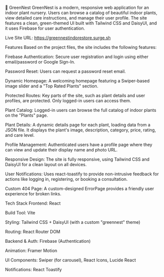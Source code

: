 🌿 GreenNest
GreenNest is a modern, responsive web application for an indoor plant nursery. Users can browse a catalog of beautiful indoor plants, view detailed care instructions, and manage their user profile. The site features a clean, green-themed UI built with Tailwind CSS and DaisyUI, and it uses Firebase for user authentication.

Live Site URL: https://greennestindorestore.surge.sh

Features
Based on the project files, the site includes the following features:

Firebase Authentication: Secure user registration and login using either email/password or Google Sign-In.

Password Reset: Users can request a password reset email.

Dynamic Homepage: A welcoming homepage featuring a Swiper-based image slider and a "Top Rated Plants" section.

Protected Routes: Key parts of the site, such as plant details and user profiles, are protected. Only logged-in users can access them.

Plant Catalog: Logged-in users can browse the full catalog of indoor plants on the "Plants" page.

Plant Details: A dynamic details page for each plant, loading data from a JSON file. It displays the plant's image, description, category, price, rating, and care level.

Profile Management: Authenticated users have a profile page where they can view and update their display name and photo URL.

Responsive Design: The site is fully responsive, using Tailwind CSS and DaisyUI for a clean layout on all devices.

User Notifications: Uses react-toastify to provide non-intrusive feedback for actions like logging in, registering, or booking a consultation.

Custom 404 Page: A custom-designed ErrorPage provides a friendly user experience for broken links.

Tech Stack
Frontend: React

Build Tool: Vite

Styling: Tailwind CSS + DaisyUI (with a custom "greennest" theme)

Routing: React Router DOM

Backend & Auth: Firebase (Authentication)

Animation: Framer Motion

UI Components: Swiper (for carousel), React Icons, Lucide React

Notifications: React Toastify